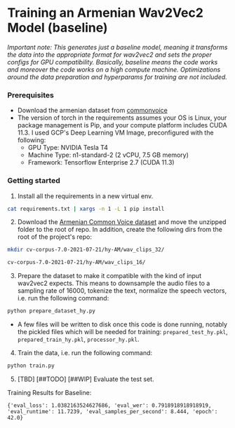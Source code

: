 # Training an Armenian Wav2Vec2 Model (baseline)

*Important note: This generates just a baseline model, meaning it transforms the data into the appropriate format for wav2vec2 and sets the proper configs for GPU compatibility. Basically, baseline means the code works and moreover the code works on a high compute machine.  Optimizations around the data preparation and hyperparams for training are not included.*

### Prerequisites
* Download the armenian dataset from [commonvoice](https://commonvoice.mozilla.org/en/datasets)
* The version of torch in the requirements assumes your OS is Linux, your package management is Pip, and your compute platform includes CUDA 11.3.  I used GCP's Deep Learning VM Image, preconfigured with the following: 
	-  GPU Type: NVIDIA Tesla T4
	-  Machine Type: n1-standard-2 (2 vCPU, 7.5 GB memory)
	-  Framework: Tensorflow Enterprise 2.7 (CUDA 11.3)

### Getting started

1. Install all the requirements in a new virtual env.
```bash
cat requirements.txt | xargs -n 1 -L 1 pip install 
```

2. Download the [Armenian Common Voice dataset](https://commonvoice.mozilla.org/en/datasets) and move the unzipped folder to the root of repo. In addition, create the following dirs from the root of the project's repo:
```bash
mkdir cv-corpus-7.0-2021-07-21/hy-AM/wav_clips_32/
```

```bash
cv-corpus-7.0-2021-07-21/hy-AM/wav_clips_16/
```
 

3.  Prepare the dataset to make it compatible with the kind of input wav2vec2 expects.  This means to downsample the audio files to a sampling rate of 16000, tokenize the text, normalize the speech vectors, i.e. run the following command:
```bash
python prepare_dataset_hy.py
```

* A few files will be written to disk once this code is done running, notably the pickled files which will be needed for training: `prepared_test_hy.pkl`, `prepared_train_hy.pkl`, `processor_hy.pkl`.  

4.  Train the data, i.e. run the following command: 
```bash
python train.py
```

5.  [TBD] [##TODO] [##WIP] Evaluate the test set. 


Training Results for Baseline:
```
{'eval_loss': 1.0382163524627686, 'eval_wer': 0.7918918918918919, 'eval_runtime': 11.7239, 'eval_samples_per_second': 8.444, 'epoch': 42.0}
```





